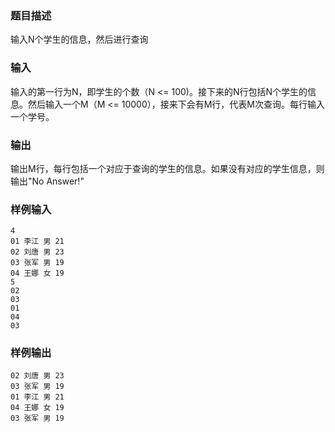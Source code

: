 ### 题目描述

输入N个学生的信息，然后进行查询

### 输入

输入的第一行为N，即学生的个数（N <= 100)。接下来的N行包括N个学生的信息。然后输入一个M（M <= 10000），接来下会有M行，代表M次查询。每行输入一个学号。

### 输出

输出M行，每行包括一个对应于查询的学生的信息。如果没有对应的学生信息，则输出"No Answer!"

### 样例输入

```
4
01 李江 男 21
02 刘唐 男 23
03 张军 男 19
04 王娜 女 19
5
02
03
01
04
03
```

### 样例输出

```
02 刘唐 男 23
03 张军 男 19
01 李江 男 21
04 王娜 女 19
03 张军 男 19
```